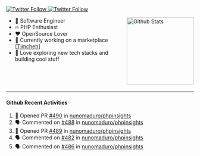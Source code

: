 <p>
  <a href="https://twitter.com/50bhan">
    <img alt="Twitter Follow" src="https://img.shields.io/twitter/follow/50bhan?color=1DA1F2&logo=twitter&style=for-the-badge">
  </a>
  
  <a href="https://www.linkedin.com/in/50bhan">
    <img alt="Twitter Follow" src="https://img.shields.io/badge/LinkedIn-0077B5?style=for-the-badge&logo=linkedin&logoColor=white">
  </a>
</p>

<img alt="Github Stats" src="https://github-readme-stats.vercel.app/api?username=50bhan&show_icons=true" align="right" height="180" />

- 🔭 Software Engineer
- :fire: PHP Enthusiast
- :hearts: OpenSource Lover
- :mega: Currently working on a marketplace [[Timcheh](https://timcheh.com)]
- 🚀 Love exploring new tech stacks and building cool stuff

<br><br><br><hr>

#### Github Recent Activities
<!--START_SECTION:activity-->
1. 💪 Opened PR [#490](https://github.com/nunomaduro/phpinsights/pull/490) in [nunomaduro/phpinsights](https://github.com/nunomaduro/phpinsights)
2. 🗣 Commented on [#488](https://github.com/nunomaduro/phpinsights/issues/488) in [nunomaduro/phpinsights](https://github.com/nunomaduro/phpinsights)
3. 💪 Opened PR [#489](https://github.com/nunomaduro/phpinsights/pull/489) in [nunomaduro/phpinsights](https://github.com/nunomaduro/phpinsights)
4. 🗣 Commented on [#482](https://github.com/nunomaduro/phpinsights/issues/482) in [nunomaduro/phpinsights](https://github.com/nunomaduro/phpinsights)
5. 🗣 Commented on [#486](https://github.com/nunomaduro/phpinsights/issues/486) in [nunomaduro/phpinsights](https://github.com/nunomaduro/phpinsights)
<!--END_SECTION:activity-->
